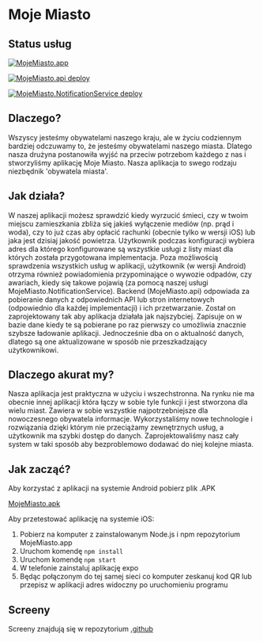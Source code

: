 # Moje Miasto
## Status usług
[![MojeMiasto.app](https://github.com/MojeMiasto/MojeMiasto.app/actions/workflows/node.js.yml/badge.svg)](https://github.com/MojeMiasto/MojeMiasto.app/actions/workflows/node.js.yml)

[![MojeMiasto.api deploy](https://github.com/MojeMiasto/MojeMiasto.api/actions/workflows/main_mojemiasto-api.yml/badge.svg)](https://github.com/MojeMiasto/MojeMiasto.api/actions/workflows/main_mojemiasto-api.yml)

[![MojeMiasto.NotificationService deploy](https://github.com/MojeMiasto/MojeMiasto.NotificationService/actions/workflows/main_moje-miasto-notification-service.yml/badge.svg)](https://github.com/MojeMiasto/MojeMiasto.NotificationService/actions/workflows/main_moje-miasto-notification-service.yml)

## Dlaczego?
Wszyscy jesteśmy obywatelami naszego kraju, ale w życiu codziennym bardziej odczuwamy to, że jesteśmy obywatelami naszego miasta. Dlatego nasza drużyna postanowiła wyjść na przeciw potrzebom każdego z nas i stworzyliśmy aplikację Moje Miasto. Nasza aplikacja to swego rodzaju niezbędnik 'obywatela miasta'.
## Jak działa?
W naszej aplikacji możesz sprawdzić kiedy wyrzucić śmieci, czy w twoim miejscu zamieszkania zbliża się jakieś wyłączenie mediów (np. prąd i woda), czy to już czas aby opłacić rachunki (obecnie tylko w wersji iOS) lub jaka jest dzisiaj jakość powietrza. Użytkownik podczas konfiguracji wybiera adres dla którego konfigurowane są wszystkie usługi z listy miast dla których została przygotowana implementacja. Poza możliwością sprawdzenia wszystkich usług w aplikacji, użytkownik (w wersji Android) otrzyma również powiadomienia przypominające o wywozie odpadów, czy awariach, kiedy się takowe pojawią (za pomocą naszej usługi MojeMiasto.NotificationService).
Backend (MojeMiasto.api) odpowiada za pobieranie danych z odpowiednich API lub stron internetowych (odpowiednio dla każdej implementacji) i ich przetwarzanie. Został on zaprojektowany tak aby aplikacja działała jak najszybciej. Zapisuje on w bazie dane kiedy te są pobierane po raz pierwszy co umożliwia znacznie szybsze ładowanie aplikacji. Jednocześnie dba on o aktualność danych, dlatego są one aktualizowane w sposób nie przeszkadzający użytkownikowi.
## Dlaczego akurat my?
Nasza aplikacja jest praktyczna w użyciu i wszechstronna. Na rynku nie ma obecnie innej aplikacji która łączy w sobie tyle funkcji i jest stworzona dla wielu miast. Zawiera w sobie wszystkie najpotrzebniejsze dla nowoczesnego obywatela informacje. Wykorzystaliśmy nowe technologie i rozwiązania dzięki którym nie przeciążamy zewnętrznych usług, a użytkownik ma szybki dostęp do danych. Zaprojektowaliśmy nasz cały system w taki sposób aby bezproblemowo dodawać do niej kolejne miasta.
## Jak zacząć?
Aby korzystać z aplikacji na systemie Android pobierz plik .APK

[MojeMiasto.apk](https://github.com/MojeMiasto/.github/blob/main/MojeMiasto.apk)

Aby przetestować aplikację na systemie iOS: 
1. Pobierz na komputer z zainstalowanym Node.js i npm repozytorium MojeMiasto.app 
2. Uruchom komendę `npm install`
3. Uruchom komendę `npm start`
4. W telefonie zainstaluj aplikację expo
5. Będąc połączonym do tej samej sieci co komputer zeskanuj kod QR lub przepisz w aplikacji adres widoczny po uruchomieniu programu
## Screeny
Screeny znajdują się w repozytorium [.github](https://github.com/MojeMiasto/.github/tree/main/screens)
